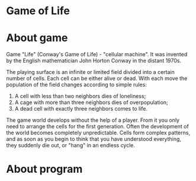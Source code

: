# Game of Life

# About game
Game "Life" (Conway's Game of Life) - "cellular machine". It was invented by the English mathematician John Horton Conway in the distant 1970s.

The playing surface is an infinite or limited field divided into a certain number of cells. Each cell can be either alive or dead. With each move the population of the field changes according to simple rules:
1) A cell with less than two neighbors dies of loneliness;
2) A cage with more than three neighbors dies of overpopulation;
3) A dead cell with exactly three neighbors comes to life.

The game world develops without the help of a player. From it you only need to arrange the cells for the first generation. Often the development of the world becomes completely unpredictable. Cells form complex patterns, and as soon as you begin to think that you have understood everything, they suddenly die out, or "hang" in an endless cycle.

# About program

